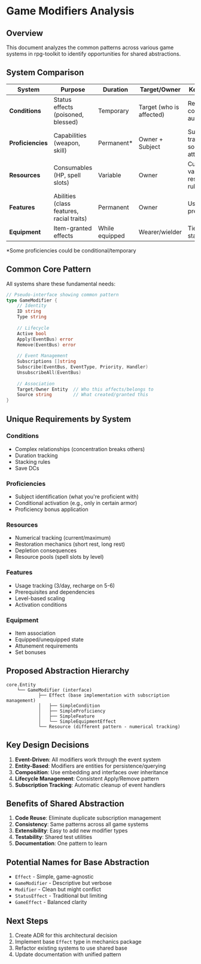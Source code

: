 # Game Modifiers Analysis

## Overview

This document analyzes the common patterns across various game systems in rpg-toolkit to identify opportunities for shared abstractions.

## System Comparison

| System | Purpose | Duration | Target/Owner | Key Features |
|--------|---------|----------|--------------|--------------|
| **Conditions** | Status effects (poisoned, blessed) | Temporary | Target (who is affected) | Relationships, concentration, auras |
| **Proficiencies** | Capabilities (weapon, skill) | Permanent* | Owner + Subject | Subject tracking, source attribution |
| **Resources** | Consumables (HP, spell slots) | Variable | Owner | Current/max values, restoration rules |
| **Features** | Abilities (class features, racial traits) | Permanent | Owner | Usage limits, prerequisites |
| **Equipment** | Item-granted effects | While equipped | Wearer/wielder | Tied to item state |

*Some proficiencies could be conditional/temporary

## Common Core Pattern

All systems share these fundamental needs:

```go
// Pseudo-interface showing common pattern
type GameModifier {
    // Identity
    ID string
    Type string
    
    // Lifecycle
    Active bool
    Apply(EventBus) error
    Remove(EventBus) error
    
    // Event Management
    Subscriptions []string
    Subscribe(EventBus, EventType, Priority, Handler)
    UnsubscribeAll(EventBus)
    
    // Association
    Target/Owner Entity  // Who this affects/belongs to
    Source string        // What created/granted this
}
```

## Unique Requirements by System

### Conditions
- Complex relationships (concentration breaks others)
- Duration tracking
- Stacking rules
- Save DCs

### Proficiencies
- Subject identification (what you're proficient with)
- Conditional activation (e.g., only in certain armor)
- Proficiency bonus application

### Resources
- Numerical tracking (current/maximum)
- Restoration mechanics (short rest, long rest)
- Depletion consequences
- Resource pools (spell slots by level)

### Features
- Usage tracking (3/day, recharge on 5-6)
- Prerequisites and dependencies
- Level-based scaling
- Activation conditions

### Equipment
- Item association
- Equipped/unequipped state
- Attunement requirements
- Set bonuses

## Proposed Abstraction Hierarchy

```
core.Entity
    └── GameModifier (interface)
            ├── Effect (base implementation with subscription management)
            │   ├── SimpleCondition
            │   ├── SimpleProficiency
            │   ├── SimpleFeature
            │   └── SimpleEquipmentEffect
            └── Resource (different pattern - numerical tracking)
```

## Key Design Decisions

1. **Event-Driven**: All modifiers work through the event system
2. **Entity-Based**: Modifiers are entities for persistence/querying
3. **Composition**: Use embedding and interfaces over inheritance
4. **Lifecycle Management**: Consistent Apply/Remove pattern
5. **Subscription Tracking**: Automatic cleanup of event handlers

## Benefits of Shared Abstraction

1. **Code Reuse**: Eliminate duplicate subscription management
2. **Consistency**: Same patterns across all game systems
3. **Extensibility**: Easy to add new modifier types
4. **Testability**: Shared test utilities
5. **Documentation**: One pattern to learn

## Potential Names for Base Abstraction

- `Effect` - Simple, game-agnostic
- `GameModifier` - Descriptive but verbose
- `Modifier` - Clean but might conflict
- `StatusEffect` - Traditional but limiting
- `GameEffect` - Balanced clarity

## Next Steps

1. Create ADR for this architectural decision
2. Implement base `Effect` type in mechanics package
3. Refactor existing systems to use shared base
4. Update documentation with unified pattern